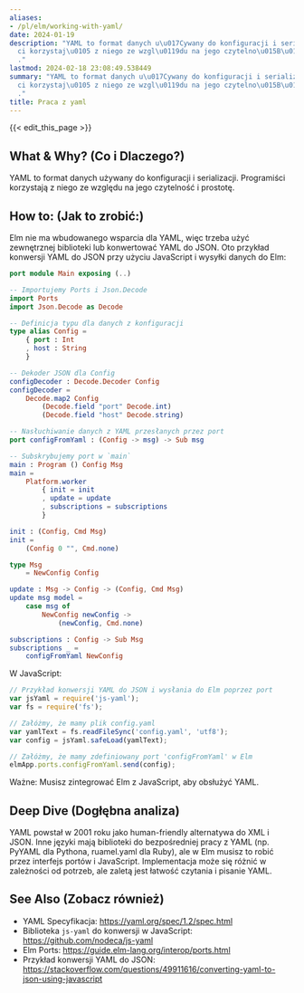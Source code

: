 ```yaml
---
aliases:
- /pl/elm/working-with-yaml/
date: 2024-01-19
description: "YAML to format danych u\u017Cywany do konfiguracji i serializacji. Programi\u015B\
  ci korzystaj\u0105 z niego ze wzgl\u0119du na jego czytelno\u015B\u0107 i prostot\u0119\
  ."
lastmod: 2024-02-18 23:08:49.538449
summary: "YAML to format danych u\u017Cywany do konfiguracji i serializacji. Programi\u015B\
  ci korzystaj\u0105 z niego ze wzgl\u0119du na jego czytelno\u015B\u0107 i prostot\u0119\
  ."
title: Praca z yaml
---
```


{{< edit_this_page >}}

## What & Why? (Co i Dlaczego?)

YAML to format danych używany do konfiguracji i serializacji. Programiści korzystają z niego ze względu na jego czytelność i prostotę.

## How to: (Jak to zrobić:)

Elm nie ma wbudowanego wsparcia dla YAML, więc trzeba użyć zewnętrznej biblioteki lub konwertować YAML do JSON. Oto przykład konwersji YAML do JSON przy użyciu JavaScript i wysyłki danych do Elm:
```Elm
port module Main exposing (..)

-- Importujemy Ports i Json.Decode
import Ports
import Json.Decode as Decode

-- Definicja typu dla danych z konfiguracji
type alias Config =
    { port : Int
    , host : String
    }

-- Dekoder JSON dla Config
configDecoder : Decode.Decoder Config
configDecoder =
    Decode.map2 Config
        (Decode.field "port" Decode.int)
        (Decode.field "host" Decode.string)

-- Nasłuchiwanie danych z YAML przesłanych przez port
port configFromYaml : (Config -> msg) -> Sub msg

-- Subskrybujemy port w `main`
main : Program () Config Msg
main =
    Platform.worker
        { init = init
        , update = update
        , subscriptions = subscriptions
        }

init : (Config, Cmd Msg)
init =
    (Config 0 "", Cmd.none)

type Msg
    = NewConfig Config

update : Msg -> Config -> (Config, Cmd Msg)
update msg model =
    case msg of
        NewConfig newConfig ->
            (newConfig, Cmd.none)

subscriptions : Config -> Sub Msg
subscriptions _ =
    configFromYaml NewConfig
```
W JavaScript:
```JavaScript
// Przykład konwersji YAML do JSON i wysłania do Elm poprzez port
var jsYaml = require('js-yaml');
var fs = require('fs');

// Załóżmy, że mamy plik config.yaml
var yamlText = fs.readFileSync('config.yaml', 'utf8');
var config = jsYaml.safeLoad(yamlText);

// Załóżmy, że mamy zdefiniowany port 'configFromYaml' w Elm
elmApp.ports.configFromYaml.send(config);
```
Ważne: Musisz zintegrować Elm z JavaScript, aby obsłużyć YAML.

## Deep Dive (Dogłębna analiza)

YAML powstał w 2001 roku jako human-friendly alternatywa do XML i JSON. Inne języki mają biblioteki do bezpośredniej pracy z YAML (np. PyYAML dla Pythona, ruamel.yaml dla Ruby), ale w Elm musisz to robić przez interfejs portów i JavaScript. Implementacja może się różnić w zależności od potrzeb, ale zaletą jest łatwość czytania i pisanie YAML.

## See Also (Zobacz również)

- YAML Specyfikacja: https://yaml.org/spec/1.2/spec.html
- Biblioteka `js-yaml` do konwersji w JavaScript: https://github.com/nodeca/js-yaml
- Elm Ports: https://guide.elm-lang.org/interop/ports.html
- Przykład konwersji YAML do JSON: https://stackoverflow.com/questions/49911616/converting-yaml-to-json-using-javascript
